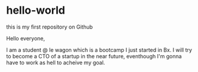 # hello-world
this is my first repository on Github


Hello everyone, 

I am a student @ le wagon which is a bootcamp I just started in Bx. I will try to become a CTO of a startup in the near future, eventhough I'm gonna have to work as hell to acheive my goal. 


